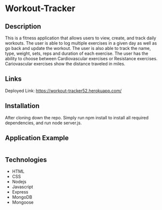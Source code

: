 # Workout-Tracker

## Description
This is a fitness application that allows users to view, create, and track daily workouts. The user is able to log multiple exercises in a given day as well as go back and update the workout. The user is also able to track the name, type, weight, sets, reps and duration of each exercise. The user has the ability to choose between Cardiovascular exercises or Resistance exercises. Cariovascular exercises show the distance traveled in miles.

## Links
Deployed Link: https://workout-tracker52.herokuapp.com/

## Installation
After cloning down the repo. Simply run npm install to install all required dependencies, and run node server.js.

## Application Example
<img scr="images/Fitness-Tracker.gif">

## Technologies
* HTML
* CSS
* Nodejs
* Javascript
* Express
* MongoDB
* Mongoose
